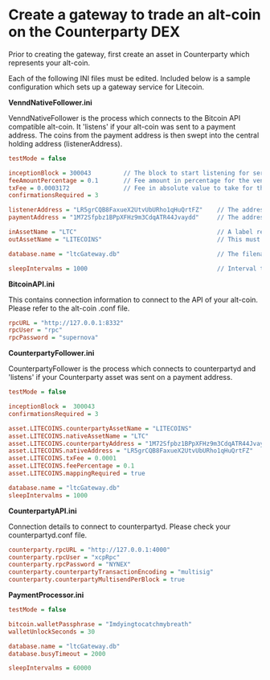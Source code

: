 Create a gateway to trade an alt-coin on the Counterparty DEX
=============================================================

Prior to creating the gateway, first create an asset in Counterparty which represents your alt-coin.

Each of the following INI files must be edited. Included below is a sample configuration which sets up a gateway service for Litecoin.


**VenndNativeFollower.ini**

VenndNativeFollower is the process which connects to the Bitcoin API compatible alt-coin. It 'listens' if your alt-coin was sent to a payment address. The coins from the payment address is then swept into the central holding address (listenerAddress).

```ini
testMode = false

inceptionBlock = 300043         // The block to start listening for service requests -1. ie start listening on block 300044
feeAmountPercentage = 0.1       // Fee amount in percentage for the vending machine to take. eg 0.1%
txFee = 0.0003172               // Fee in absolute value to take for the costs of Counterparty transaction transmission
confirmationsRequired = 3

listenerAddress = "LR5grCQB8FaxueX2UtvUbURho1qHuQrtFZ"    // The address which the gateway will receive the native alt-coin
paymentAddress = "1M72Sfpbz1BPpXFHz9m3CdqATR44Jvaydd"     // The address which the gateway will dispense the Counterparty asset

inAssetName = "LTC"                                       // A label representing the asset name for the alt-coin
outAssetName = "LITECOINS"                                // This must match the name of the asset you created in Counterparty

database.name = "ltcGateway.db"                           // The filename of the embedded SQL database

sleepIntervalms = 1000                                    // Interval to sleep between checking for new blocks
```


**BitcoinAPI.ini**

This contains connection information to connect to the API of your alt-coin. Please refer to the alt-coin .conf file.
```ini
rpcURL = "http://127.0.0.1:8332"
rpcUser = "rpc"
rpcPassword = "supernova"
```


**CounterpartyFollower.ini**

CounterpartyFollower is the process which connects to counterpartyd and 'listens' if your Counterparty asset was sent on a payment address.
```ini
testMode = false

inceptionBlock =  300043
confirmationsRequired = 3

asset.LITECOINS.counterpartyAssetName = "LITECOINS"                           // Name of the asset you created in Counterparty
asset.LITECOINS.nativeAssetName = "LTC"                                       // Name of your alt-coin
asset.LITECOINS.counterpartyAddress = "1M72Sfpbz1BPpXFHz9m3CdqATR44Jvaydd"    // The address which the gateway will receive the Counterparty asset
asset.LITECOINS.nativeAddress = "LR5grCQB8FaxueX2UtvUbURho1qHuQrtFZ"          //The address which the gateway will send your alt-coin
asset.LITECOINS.txFee = 0.0001
asset.LITECOINS.feePercentage = 0.1
asset.LITECOINS.mappingRequired = true                                        // Must be true if the Counterparty/Bitcoin address is not the same as the alt-coin addressing scheme.

database.name = "ltcGateway.db"
sleepIntervalms = 1000
```


**CounterpartyAPI.ini**

Connection details to connect to counterpartyd. Please check your counterpartyd.conf file.
```ini
counterparty.rpcURL = "http://127.0.0.1:4000"
counterparty.rpcUser = "xcpRpc"
counterparty.rpcPassword = "NYNEX"
counterparty.counterpartyTransactionEncoding = "multisig"                     // Encoding scheme for Counterparty transactions
counterparty.counterpartyMultisendPerBlock = true                             // Enable more than 1 tx per block
```


**PaymentProcessor.ini**
```ini
testMode = false

bitcoin.walletPassphrase = "Imdyingtocatchmybreath"                           // The wallet password currently needs to be the same for bitcoin and the alt-coin
walletUnlockSeconds = 30

database.name = "ltcGateway.db"
database.busyTimeout = 2000

sleepIntervalms = 60000
```
